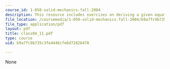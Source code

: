 ```yaml
---
course_id: 1-050-solid-mechanics-fall-2004
description: This resource includes exercises on deriving a given equation.
file_location: /coursemedia/1-050-solid-mechanics-fall-2004/b9a7fc9b735c3fe4446cfe6d72826478_class04_11.pdf
file_type: application/pdf
layout: pdf
title: class04_11.pdf
type: course
uid: b9a7fc9b735c3fe4446cfe6d72826478

---
```

None